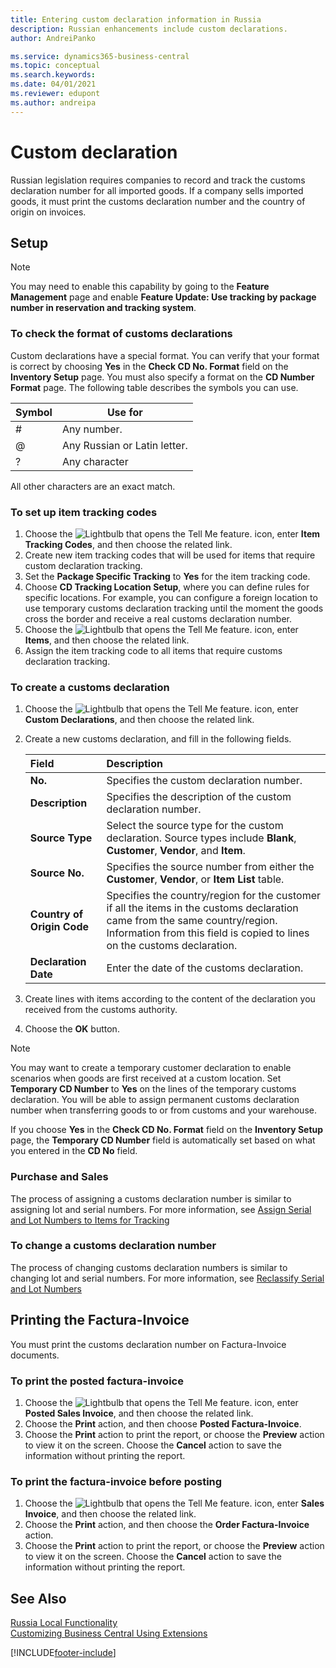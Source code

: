 ```yaml
---
title: Entering custom declaration information in Russia
description: Russian enhancements include custom declarations.
author: AndreiPanko

ms.service: dynamics365-business-central
ms.topic: conceptual
ms.search.keywords:
ms.date: 04/01/2021
ms.reviewer: edupont
ms.author: andreipa
---
```


# Custom declaration
Russian legislation requires companies to record and track the customs declaration number for all imported goods. If a company sells imported goods, it must print the customs declaration number and the country of origin on invoices.

## Setup
> [!NOTE]
> You may need to enable this capability by going to the **Feature Management** page and enable **Feature Update: Use tracking by package number in reservation and tracking system**.

### To check the format of customs declarations
Custom declarations have a special format. You can verify that your format is correct by choosing **Yes** in the **Check CD No. Format** field on the **Inventory Setup** page. 
You must also specify a format on the **CD Number Format** page. The following table describes the symbols you can use.

|Symbol  |Use for|
|---------|---------|
|#|Any number.|
|@|Any Russian or Latin letter.|
|?|Any character|

All other characters are an exact match.

### To set up item tracking codes
1. Choose the ![Lightbulb that opens the Tell Me feature.](../../media/ui-search/search_small.png "Tell me what you want to do") icon, enter **Item Tracking Codes**, and then choose the related link.
2. Create new item tracking codes that will be used for items that require custom declaration tracking.
3. Set the **Package Specific Tracking** to **Yes** for the item tracking code.
4. Choose **CD Tracking Location Setup**, where you can define rules for specific locations. For example, you can configure a foreign location to use temporary customs declaration tracking until the moment the goods cross the border and receive a real customs declaration number.
5. Choose the ![Lightbulb that opens the Tell Me feature.](../../media/ui-search/search_small.png "Tell me what you want to do") icon, enter **Items**, and then choose the related link.
6. Assign the item tracking code to all items that require customs declaration tracking. 

<!-- 
> [!NOTE]
> Unlike the Serial or Lot number specific tracking, you can add CD specific tracking to items that have open transactions.
-->

### To create a customs declaration
1. Choose the ![Lightbulb that opens the Tell Me feature.](../../media/ui-search/search_small.png "Tell me what you want to do") icon, enter **Custom Declarations**, and then choose the related link.
2. Create a new customs declaration, and fill in the following fields.

   | Field                      | Description                                                  |
   | :------------------------- | :----------------------------------------------------------- |
   | **No.**                    | Specifies the custom declaration number.                     |
   | **Description**            | Specifies the description of the custom declaration number.  |
   | **Source Type**            | Select the source type for the custom declaration. Source types include **Blank**, **Customer**, **Vendor**, and **Item**. |
   | **Source No.**             | Specifies the source number from either the **Customer**, **Vendor**, or **Item List** table.|
   | **Country of Origin Code** | Specifies the country/region for the customer if all the items in the customs declaration came from the same country/region. Information from this field is copied to lines on the customs declaration. |
   | **Declaration Date**       | Enter the date of the customs declaration.                    |

3. Create lines with items according to the content of the declaration you received from the customs authority.
4. Choose the **OK** button.

> [!NOTE]
> You may want to create a temporary customer declaration to enable scenarios when goods are first received at a custom location. Set **Temporary CD Number** to **Yes** on the lines of the temporary customs declaration. You will be able to assign permanent customs declaration number when transferring goods to or from customs and your warehouse.
>
> If you choose **Yes** in the **Check CD No. Format** field on the **Inventory Setup** page, the **Temporary CD Number** field is automatically set based on what you entered in the **CD No** field.

### Purchase and Sales
The process of assigning a customs declaration number is similar to assigning lot and serial numbers. For more information, see [Assign Serial and Lot Numbers to Items for Tracking](../../inventory-how-work-item-tracking.md#to-assign-serial-or-lot-numbers-during-an-inbound-transaction)

### To change a customs declaration number
The process of changing customs declaration numbers is similar to changing lot and serial numbers. For more information, see [Reclassify Serial and Lot Numbers](../../inventory-how-work-item-tracking.md#to-reclassify-serial-or-lot-numbers)


## Printing the Factura-Invoice
You must print the customs declaration number on Factura-Invoice documents.

### To print the posted factura-invoice
1. Choose the ![Lightbulb that opens the Tell Me feature.](../../media/ui-search/search_small.png "Tell me what you want to do") icon, enter **Posted Sales Invoice**, and then choose the related link.
2. Choose the **Print** action, and then choose **Posted Factura-Invoice**.
3. Choose the **Print** action to print the report, or choose the **Preview** action to view it on the screen. Choose the **Cancel** action to save the information without printing the report.

### To print the factura-invoice before posting
1. Choose the ![Lightbulb that opens the Tell Me feature.](../../media/ui-search/search_small.png "Tell me what you want to do") icon, enter **Sales Invoice**, and then choose the related link.
2. Choose the **Print** action, and then choose the **Order Factura-Invoice** action.
3. Choose the **Print** action to print the report, or choose the **Preview** action to view it on the screen. Choose the **Cancel** action to save the information without printing the report.


## See Also
[Russia Local Functionality](russia-local-functionality.md)  
[Customizing Business Central Using Extensions](../../ui-extensions.md)  


[!INCLUDE[footer-include](../../includes/footer-banner.md)]
